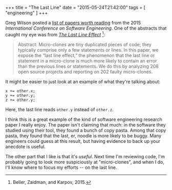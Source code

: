 +++
title = "The Last Line"
date = "2015-05-24T21:42:00"
tags = [ "engineering" ]
+++

Greg Wilson posted a [list of papers worth reading][gvwilson-paperlist] from
the 2015 *International Conference on Software Engineering*.  One of the
abstracts that caught my eye was from [*The Last Line Effect*][last-line] [^cite]:

> Abstract: Micro-clones are tiny duplicated pieces of code; they
> typically comprise only a few statements or lines. In this paper,
> we expose the “last line effect,” the phenomenon that the last
> line or statement in a micro-clone is much more likely to contain
> an error than the previous lines or statements. We do this by
> analyzing 208 open source projects and reporting on 202 faulty
> micro-clones.

It might be easier to just look at an example of what they're talking about:

```
x += other.x;
y += other.y;
z += other.y;
```

Here, the last line reads `other.y` instead of `other.z`.

I think this is a great example of the kind of software engineering research
paper I really enjoy. The paper isn't claiming that much: in the software they
studied using their tool, they found a bunch of copy pasta. Among that copy
pasta, they found that the last, er, noodle is more likely to be buggy. 
Many engineers could guess at this result, but having evidence to back up your
anecdote is useful.

The other part that I like is that it's *useful*. Next time
I'm reviewing code, I'm probably going to look more suspiciously at "micro-clones",
and when I do, I'll know where to focus my efforts -- on the last line.


[gvwilson-paperlist]: http://software-carpentry.org/blog/2015/05/icse2015.html
[last-line]: http://www.st.ewi.tudelft.nl/~mbeller/publications/2015_beller_zaidman_karpov_the_last_line_effect_preprint.pdf

[^cite]: Beller, Zaidman, and Karpov, 2015.
